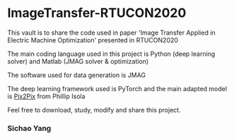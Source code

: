 # ImageTransfer-RTUCON2020

This vault is to share the code used in paper 'Image Transfer Applied in Electric Machine Optimization' presented in RTUCON2020

The main coding language used in this project is Python (deep learning solver) and Matlab (JMAG solver & optimization)

The software used for data generation is JMAG

The deep learning framework used is PyTorch and the main adapted model is [Pix2Pix](https://phillipi.github.io/pix2pix/) from Phillip Isola

Feel free to download, study, modify and share this project.

### Sichao Yang
